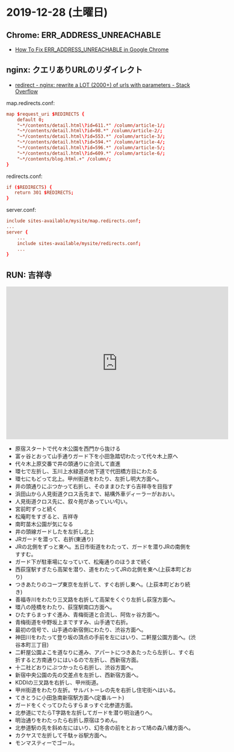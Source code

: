 # 2019-12-28 (土曜日)

## Chrome: ERR_ADDRESS_UNREACHABLE

- [How To Fix ERR_ADDRESS_UNREACHABLE in Google Chrome](https://www.wiknix.com/how-to-fix-err_address_unreachable-in-google-chrome/)

## nginx: クエリありURLのリダイレクト

- [redirect - nginx: rewrite a LOT (2000+) of urls with parameters - Stack Overflow](https://stackoverflow.com/questions/49191594/nginx-rewrite-a-lot-2000-of-urls-with-parameters/49192527#49192527)


map.redirects.conf:

~~~conf
map $request_uri $REDIRECTS {
    default 0;
    "~*/contents/detail.html\?id=611.*" /column/article-1/;
    "~*/contents/detail.html\?id=98.*" /column/article-2/;
    "~*/contents/detail.html\?id=553.*" /column/article-3/;
    "~*/contents/detail.html\?id=594.*" /column/article-4/;
    "~*/contents/detail.html\?id=596.*" /column/article-5/;
    "~*/contents/detail.html\?id=609.*" /column/article-6/;
    "~*/contents/blog.html.+" /column/;
}
~~~~

redirects.conf:

~~~conf
if ($REDIRECTS) {
   return 301 $REDIRECTS;
}
~~~

server.conf:

~~~conf
include sites-available/mysite/map.redirects.conf;
...
server {
    ...
    include sites-available/mysite/redirects.conf;
    ...
}
~~~

## RUN: 吉祥寺

<iframe height='405' width='590' frameborder='0' allowtransparency='true' scrolling='no' src='https://www.strava.com/activities/2962427907/embed/78d11c7b8771512b784b9a60bfd7d356c81bb283'></iframe>

- 原宿スタートで代々木公園を西門から抜ける
- 富ヶ谷とおって山手通りガード下を小田急踏切わたって代々木上原へ
- 代々木上原交番で井の頭通りに合流して直進
- 環七で左折し、玉川上水緑道の地下道で代田橋方目にわたる
- 環七にもどって北上。甲州街道をわたり、左折し明大方面へ。
- 井の頭通りにぶつかって右折し、そのままひたすら吉祥寺を目指す
- 浜田山から人見街道クロス舌先まで、結構外車ディーラーがおおい。
- 人見街道クロス先に、叙々苑があっていい匂い。
- 宮前町ずっと続く
- 松庵町をすぎると、吉祥寺
- 南町苗木公園が気になる
- 井の頭線ガードしたを左折し北上
- JRガードを潜って、右折(東通り)
- JRの北側をずっと東へ。五日市街道をわたって、ガードを潜りJRの南側をすすむ。
- ガード下が駐車場になっていて、松庵通りのほうまで続く
- 西荻窪駅すぎたら高架を潜り、道をわたってJRの北側を東へ(上荻本町どおり)
- つきあたりのコープ東京を左折して、すぐ右折し東へ。(上荻本町どおり続き)
- 善福寺川をわたり三叉路を右折して高架をくぐり左折し荻窪方面へ。
- 環八の陸橋をわたり、荻窪駅南口方面へ。
- ひたすらまっすぐ進み、青梅街道と合流し、阿佐ヶ谷方面へ。
- 青梅街道を中野坂上まですすみ、山手通で右折。
- 最初の信号で、山手通の新宿側にわたり、渋谷方面へ。
- 神田川をわたって登り坂の頂点の手前を左にはいり、二軒屋公園方面へ。(渋谷本町三丁目)
- 二軒屋公園よこを道なりに進み、アパートにつきあたったら左折し、すぐ右折すると方南通りにはいるので左折し、西新宿方面。
- 十二社どおりにぶつかったら右折し、渋谷方面へ。
- 新宿中央公園の先の交差点を左折し、西新宿方面へ。
- KDDIの三叉路を右折し、甲州街道。
- 甲州街道をわたり左折。サルバトーレの先を右折し住宅街へはいる。
- てきとうに小田急南新宿駅方面へ(定番ルート)
- ガードをくぐってひたらすらまっすぐ北参道方面。
- 北参道にでたらT字路を左折してガードを潜り明治通りへ。
- 明治通りをわたったら右折し原宿ほうめん。
- 北参道駅の先を斜め左にはいり、幻冬舎の前をとおって鳩の森八幡方面へ。
- カクヤスで左折して千駄ヶ谷駅方面へ。
- モンマスティーでゴール。
